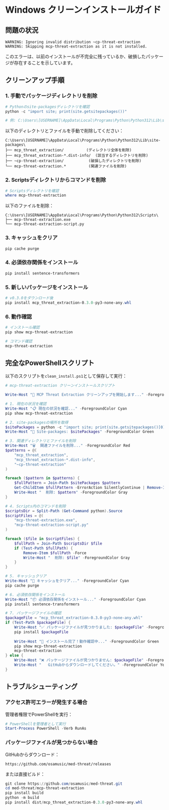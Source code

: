 # Windows クリーンインストールガイド

## 問題の状況

```
WARNING: Ignoring invalid distribution ~cp-threat-extraction
WARNING: Skipping mcp-threat-extraction as it is not installed.
```

このエラーは、以前のインストールが不完全に残っているか、破損したパッケージが存在することを示しています。

## クリーンアップ手順

### 1. 手動でパッケージディレクトリを削除

```powershell
# Pythonのsite-packagesディレクトリを確認
python -c "import site; print(site.getsitepackages())"

# 例: C:\Users\[USERNAME]\AppData\Local\Programs\Python\Python312\Lib\site-packages
```

以下のディレクトリとファイルを手動で削除してください：

```
C:\Users\[USERNAME]\AppData\Local\Programs\Python\Python312\Lib\site-packages\
├── mcp_threat_extraction/          (ディレクトリ全体を削除)
├── mcp_threat_extraction-*.dist-info/  (該当するディレクトリを削除)
├── ~cp-threat-extraction/           (破損したディレクトリを削除)
└── mcp-threat-extraction.*          (関連ファイルを削除)
```

### 2. Scriptsディレクトリからコマンドを削除

```powershell
# Scriptsディレクトリを確認
where mcp-threat-extraction
```

以下のファイルを削除：
```
C:\Users\[USERNAME]\AppData\Local\Programs\Python\Python312\Scripts\
├── mcp-threat-extraction.exe
└── mcp-threat-extraction-script.py
```

### 3. キャッシュをクリア

```powershell
pip cache purge
```

### 4. 必須依存関係をインストール

```powershell
pip install sentence-transformers
```

### 5. 新しいパッケージをインストール

```powershell
# v0.3.0をダウンロード後
pip install mcp_threat_extraction-0.3.0-py3-none-any.whl
```

### 6. 動作確認

```powershell
# インストール確認
pip show mcp-threat-extraction

# コマンド確認
mcp-threat-extraction
```

## 完全なPowerShellスクリプト

以下のスクリプトを`clean_install.ps1`として保存して実行：

```powershell
# mcp-threat-extraction クリーンインストールスクリプト

Write-Host "🧹 MCP Threat Extraction クリーンアップを開始します..." -ForegroundColor Yellow

# 1. 現在の状況を確認
Write-Host "📋 現在の状況を確認..." -ForegroundColor Cyan
pip show mcp-threat-extraction

# 2. site-packagesの場所を取得
$sitePackages = python -c "import site; print(site.getsitepackages()[0])"
Write-Host "📁 Site-packages: $sitePackages" -ForegroundColor Green

# 3. 関連ディレクトリとファイルを削除
Write-Host "🗑️  関連ファイルを削除..." -ForegroundColor Red
$patterns = @(
    "mcp_threat_extraction",
    "mcp_threat_extraction-*.dist-info",
    "~cp-threat-extraction"
)

foreach ($pattern in $patterns) {
    $fullPattern = Join-Path $sitePackages $pattern
    Get-ChildItem $fullPattern -ErrorAction SilentlyContinue | Remove-Item -Recurse -Force
    Write-Host "  削除: $pattern" -ForegroundColor Gray
}

# 4. Scripts内のコマンドを削除
$scriptsDir = Split-Path (Get-Command python).Source
$scriptFiles = @(
    "mcp-threat-extraction.exe",
    "mcp-threat-extraction-script.py"
)

foreach ($file in $scriptFiles) {
    $fullPath = Join-Path $scriptsDir $file
    if (Test-Path $fullPath) {
        Remove-Item $fullPath -Force
        Write-Host "  削除: $file" -ForegroundColor Gray
    }
}

# 5. キャッシュクリア
Write-Host "🧼 キャッシュをクリア..." -ForegroundColor Cyan
pip cache purge

# 6. 必須依存関係をインストール
Write-Host "📦 必須依存関係をインストール..." -ForegroundColor Cyan
pip install sentence-transformers

# 7. パッケージファイルの確認
$packageFile = "mcp_threat_extraction-0.3.0-py3-none-any.whl"
if (Test-Path $packageFile) {
    Write-Host "✅ パッケージファイルが見つかりました: $packageFile" -ForegroundColor Green
    pip install $packageFile
    
    Write-Host "🎉 インストール完了！動作確認中..." -ForegroundColor Green
    pip show mcp-threat-extraction
    mcp-threat-extraction
} else {
    Write-Host "❌ パッケージファイルが見つかりません: $packageFile" -ForegroundColor Red
    Write-Host "   GitHubからダウンロードしてください。" -ForegroundColor Yellow
}
```

## トラブルシューティング

### アクセス許可エラーが発生する場合

管理者権限でPowerShellを実行：

```powershell
# PowerShellを管理者として実行
Start-Process PowerShell -Verb RunAs
```

### パッケージファイルが見つからない場合

GitHubからダウンロード：
```
https://github.com/osamusic/med-threat/releases
```

または直接ビルド：
```powershell
git clone https://github.com/osamusic/med-threat.git
cd med-threat/mcp-threat-extraction
pip install build
python -m build
pip install dist/mcp_threat_extraction-0.3.0-py3-none-any.whl
```